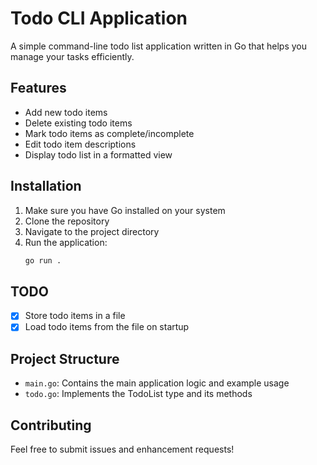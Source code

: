 # Todo CLI Application

A simple command-line todo list application written in Go that helps you manage your tasks efficiently.

## Features

- Add new todo items
- Delete existing todo items
- Mark todo items as complete/incomplete
- Edit todo item descriptions
- Display todo list in a formatted view

## Installation

1. Make sure you have Go installed on your system
2. Clone the repository
3. Navigate to the project directory
4. Run the application:
   ```bash
   go run .
   ```

## TODO

- [x] Store todo items in a file
- [x] Load todo items from the file on startup

## Project Structure

- `main.go`: Contains the main application logic and example usage
- `todo.go`: Implements the TodoList type and its methods

## Contributing

Feel free to submit issues and enhancement requests!